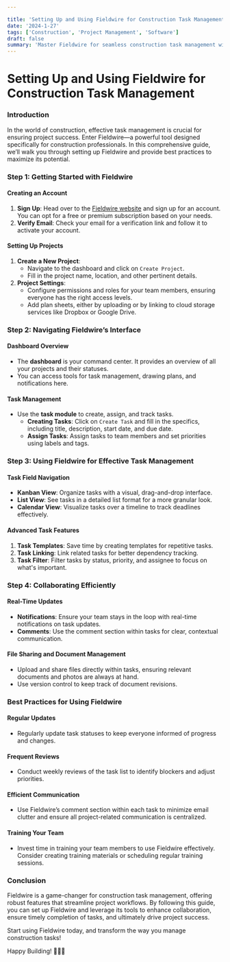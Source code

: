```yaml
---

title: 'Setting Up and Using Fieldwire for Construction Task Management'
date: '2024-1-27'
tags: ['Construction', 'Project Management', 'Software']
draft: false
summary: 'Master Fieldwire for seamless construction task management with our detailed setup guide and best practices.'
---
```


# Setting Up and Using Fieldwire for Construction Task Management

### Introduction

In the world of construction, effective task management is crucial for ensuring project success. Enter Fieldwire—a powerful tool designed specifically for construction professionals. In this comprehensive guide, we’ll walk you through setting up Fieldwire and provide best practices to maximize its potential.

### Step 1: Getting Started with Fieldwire

#### Creating an Account

1. **Sign Up**: Head over to the [Fieldwire website](https://www.fieldwire.com/) and sign up for an account. You can opt for a free or premium subscription based on your needs.
2. **Verify Email**: Check your email for a verification link and follow it to activate your account.

#### Setting Up Projects

1. **Create a New Project**:
    - Navigate to the dashboard and click on `Create Project`.
    - Fill in the project name, location, and other pertinent details.
2. **Project Settings**:
    - Configure permissions and roles for your team members, ensuring everyone has the right access levels.
    - Add plan sheets, either by uploading or by linking to cloud storage services like Dropbox or Google Drive.

### Step 2: Navigating Fieldwire’s Interface

#### Dashboard Overview

- The **dashboard** is your command center. It provides an overview of all your projects and their statuses.
- You can access tools for task management, drawing plans, and notifications here.

#### Task Management

- Use the **task module** to create, assign, and track tasks.
    - **Creating Tasks**: Click on `Create Task` and fill in the specifics, including title, description, start date, and due date.
    - **Assign Tasks**: Assign tasks to team members and set priorities using labels and tags.

### Step 3: Using Fieldwire for Effective Task Management

#### Task Field Navigation

- **Kanban View**: Organize tasks with a visual, drag-and-drop interface.
- **List View**: See tasks in a detailed list format for a more granular look.
- **Calendar View**: Visualize tasks over a timeline to track deadlines effectively.

#### Advanced Task Features

1. **Task Templates**: Save time by creating templates for repetitive tasks.
2. **Task Linking**: Link related tasks for better dependency tracking.
3. **Task Filter**: Filter tasks by status, priority, and assignee to focus on what's important.

### Step 4: Collaborating Efficiently

#### Real-Time Updates

- **Notifications**: Ensure your team stays in the loop with real-time notifications on task updates.
- **Comments**: Use the comment section within tasks for clear, contextual communication.

#### File Sharing and Document Management

- Upload and share files directly within tasks, ensuring relevant documents and photos are always at hand.
- Use version control to keep track of document revisions.

### Best Practices for Using Fieldwire

#### Regular Updates

- Regularly update task statuses to keep everyone informed of progress and changes.

#### Frequent Reviews

- Conduct weekly reviews of the task list to identify blockers and adjust priorities.

#### Efficient Communication

- Use Fieldwire’s comment section within each task to minimize email clutter and ensure all project-related communication is centralized.

#### Training Your Team

- Invest time in training your team members to use Fieldwire effectively. Consider creating training materials or scheduling regular training sessions.

### Conclusion

Fieldwire is a game-changer for construction task management, offering robust features that streamline project workflows. By following this guide, you can set up Fieldwire and leverage its tools to enhance collaboration, ensure timely completion of tasks, and ultimately drive project success.

Start using Fieldwire today, and transform the way you manage construction tasks!

Happy Building! 🚧🔧👷